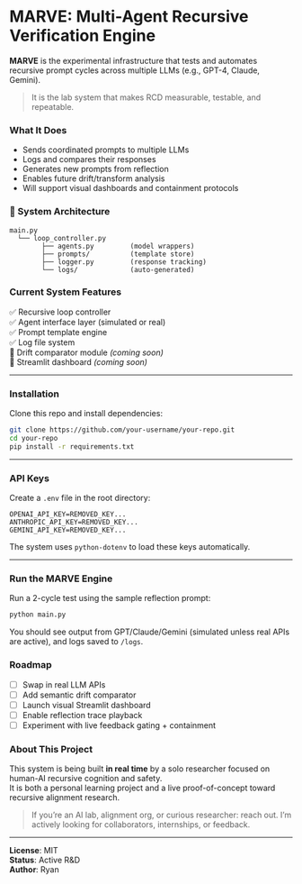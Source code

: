 # MARVE: Multi-Agent Recursive Verification Engine

**MARVE** is the experimental infrastructure that tests and automates recursive prompt cycles across multiple LLMs (e.g., GPT-4, Claude, Gemini).

> It is the lab system that makes RCD measurable, testable, and repeatable.

### What It Does

- Sends coordinated prompts to multiple LLMs
- Logs and compares their responses
- Generates new prompts from reflection
- Enables future drift/transform analysis
- Will support visual dashboards and containment protocols

### 🧱 System Architecture

```
main.py
  └── loop_controller.py
        ├── agents.py         (model wrappers)
        ├── prompts/          (template store)
        ├── logger.py         (response tracking)
        └── logs/             (auto-generated)
```
###  Current System Features

✅ Recursive loop controller  
✅ Agent interface layer (simulated or real)  
✅ Prompt template engine  
✅ Log file system  
🔲 Drift comparator module *(coming soon)*  
🔲 Streamlit dashboard *(coming soon)*

---

### Installation

Clone this repo and install dependencies:

```bash
git clone https://github.com/your-username/your-repo.git
cd your-repo
pip install -r requirements.txt
```

---

### API Keys

Create a `.env` file in the root directory:

```
OPENAI_API_KEY=REMOVED_KEY...
ANTHROPIC_API_KEY=REMOVED_KEY...
GEMINI_API_KEY=REMOVED_KEY...
```

The system uses `python-dotenv` to load these keys automatically.

---

### Run the MARVE Engine

Run a 2-cycle test using the sample reflection prompt:

```bash
python main.py
```

You should see output from GPT/Claude/Gemini (simulated unless real APIs are active), and logs saved to `/logs`.

### Roadmap

- [ ] Swap in real LLM APIs
- [ ] Add semantic drift comparator
- [ ] Launch visual Streamlit dashboard
- [ ] Enable reflection trace playback
- [ ] Experiment with live feedback gating + containment

### About This Project

This system is being built **in real time** by a solo researcher focused on human-AI recursive cognition and safety.  
It is both a personal learning project and a live proof-of-concept toward recursive alignment research.

> If you’re an AI lab, alignment org, or curious researcher: reach out. I’m actively looking for collaborators, internships, or feedback.


---

**License**: MIT  
**Status**: Active R&D  
**Author**: Ryan